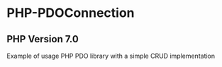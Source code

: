 # PHP-PDOConnection
## PHP Version 7.0
Example of usage PHP PDO library with a simple CRUD implementation
